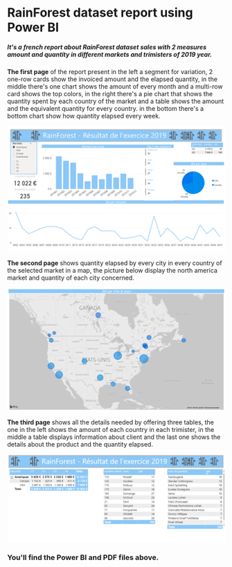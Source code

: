 # RainForest dataset report using Power BI

##### It's a french report about RainForest dataset sales with 2 measures amount and quantity in different markets and trimisters of 2019 year.

**The first page** of the report present in the left a segment for variation, 2 one-row cards show the invoiced amount and the elapsed quantity, in the middle there's one  chart shows the amount of every month and a multi-row card shows the top colors, in the right there's a pie chart that shows the quantity spent by each country of the market and a table shows the amount and the equivalent quantity for every country. in the bottom there's a bottom chart show how quantity elapsed every week. 

![page 1](page1.png "Page 1 of powerbi-report-rainforest")

**The second page** shows quantity elapsed by every city in every country of the selected market in a map, the picture below display the north america market and quantity of each city concerned.

![page 2](page2.png "Page 2 of powerbi-report-rainforest")

**The third page** shows all the details needed by offering three tables, the one in the left shows the amount of each country in each trimister, in the middle a table displays information about client and the last one shows the details about the product and the quantity elapsed.


![page 3](page3.png "Page 3 of powerbi-report-rainforest")


### You'll find the Power BI and PDF files above.